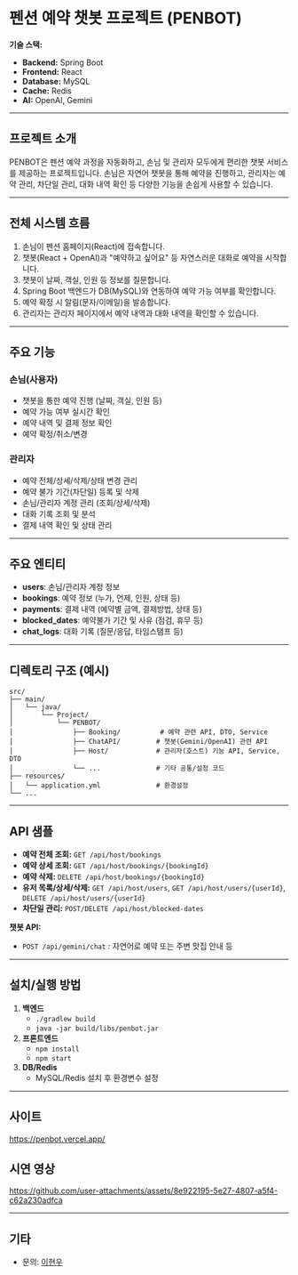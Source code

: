 # 펜션 예약 챗봇 프로젝트 (PENBOT)

**기술 스택:**  
- **Backend:** Spring Boot  
- **Frontend:** React  
- **Database:** MySQL  
- **Cache:** Redis  
- **AI:** OpenAI, Gemini

---

## 프로젝트 소개

PENBOT은 펜션 예약 과정을 자동화하고, 손님 및 관리자 모두에게 편리한 챗봇 서비스를 제공하는 프로젝트입니다. 손님은 자연어 챗봇을 통해 예약을 진행하고, 관리자는 예약 관리, 차단일 관리, 대화 내역 확인 등 다양한 기능을 손쉽게 사용할 수 있습니다.

---

## 전체 시스템 흐름

1. 손님이 펜션 홈페이지(React)에 접속합니다.
2. 챗봇(React + OpenAI)과 "예약하고 싶어요" 등 자연스러운 대화로 예약을 시작합니다.
3. 챗봇이 날짜, 객실, 인원 등 정보를 질문합니다.
4. Spring Boot 백엔드가 DB(MySQL)와 연동하여 예약 가능 여부를 확인합니다.
5. 예약 확정 시 알림(문자/이메일)을 발송합니다.
6. 관리자는 관리자 페이지에서 예약 내역과 대화 내역을 확인할 수 있습니다.

---

## 주요 기능

### 손님(사용자)
- 챗봇을 통한 예약 진행 (날짜, 객실, 인원 등)
- 예약 가능 여부 실시간 확인
- 예약 내역 및 결제 정보 확인
- 예약 확정/취소/변경

### 관리자
- 예약 전체/상세/삭제/상태 변경 관리
- 예약 불가 기간(차단일) 등록 및 삭제
- 손님/관리자 계정 관리 (조회/상세/삭제)
- 대화 기록 조회 및 분석
- 결제 내역 확인 및 상태 관리

---

## 주요 엔티티

- **users**: 손님/관리자 계정 정보
- **bookings**: 예약 정보 (누가, 언제, 인원, 상태 등)
- **payments**: 결제 내역 (예약별 금액, 결제방법, 상태 등)
- **blocked_dates**: 예약불가 기간 및 사유 (점검, 휴무 등)
- **chat_logs**: 대화 기록 (질문/응답, 타임스탬프 등)

---

## 디렉토리 구조 (예시)

```
src/
├── main/
│   └── java/
│       └── Project/
│           └── PENBOT/
│               ├── Booking/          # 예약 관련 API, DTO, Service
│               ├── ChatAPI/         # 챗봇(Gemini/OpenAI) 관련 API
│               ├── Host/            # 관리자(호스트) 기능 API, Service, DTO
│               └── ...              # 기타 공통/설정 코드
├── resources/
│   └── application.yml              # 환경설정
└── ...
```

---

## API 샘플

- **예약 전체 조회:** `GET /api/host/bookings`
- **예약 상세 조회:** `GET /api/host/bookings/{bookingId}`
- **예약 삭제:** `DELETE /api/host/bookings/{bookingId}`
- **유저 목록/상세/삭제:** `GET /api/host/users`, `GET /api/host/users/{userId}`, `DELETE /api/host/users/{userId}`
- **차단일 관리:** `POST/DELETE /api/host/blocked-dates`

**챗봇 API:**  
- `POST /api/gemini/chat` : 자연어로 예약 또는 주변 맛집 안내 등

---

## 설치/실행 방법

1. **백엔드**  
   - `./gradlew build`  
   - `java -jar build/libs/penbot.jar`
2. **프론트엔드**  
   - `npm install`  
   - `npm start`
3. **DB/Redis**  
   - MySQL/Redis 설치 후 환경변수 설정

---
## 사이트 
https://penbot.vercel.app/

## 시연 영상 
https://github.com/user-attachments/assets/8e922195-5e27-4807-a5f4-c62a230adfca

---
## 기타

- 문의: [이현우](https://github.com/LeeHyunWoo02)
